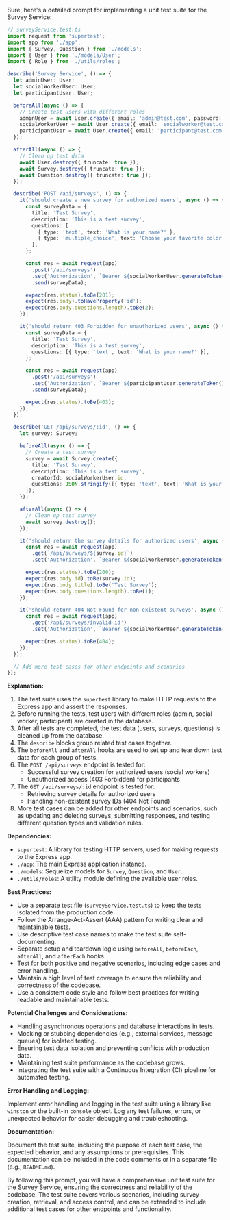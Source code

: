 Sure, here's a detailed prompt for implementing a unit test suite for the Survey Service:

```typescript
// surveyService.test.ts
import request from 'supertest';
import app from './app';
import { Survey, Question } from './models';
import { User } from './models/User';
import { Role } from './utils/roles';

describe('Survey Service', () => {
  let adminUser: User;
  let socialWorkerUser: User;
  let participantUser: User;

  beforeAll(async () => {
    // Create test users with different roles
    adminUser = await User.create({ email: 'admin@test.com', password: 'password', role: Role.ADMIN });
    socialWorkerUser = await User.create({ email: 'socialworker@test.com', password: 'password', role: Role.SOCIAL_WORKER });
    participantUser = await User.create({ email: 'participant@test.com', password: 'password', role: Role.PARTICIPANT });
  });

  afterAll(async () => {
    // Clean up test data
    await User.destroy({ truncate: true });
    await Survey.destroy({ truncate: true });
    await Question.destroy({ truncate: true });
  });

  describe('POST /api/surveys', () => {
    it('should create a new survey for authorized users', async () => {
      const surveyData = {
        title: 'Test Survey',
        description: 'This is a test survey',
        questions: [
          { type: 'text', text: 'What is your name?' },
          { type: 'multiple_choice', text: 'Choose your favorite color', options: ['Red', 'Blue', 'Green'] },
        ],
      };

      const res = await request(app)
        .post('/api/surveys')
        .set('Authorization', `Bearer ${socialWorkerUser.generateToken()}`)
        .send(surveyData);

      expect(res.status).toBe(201);
      expect(res.body).toHaveProperty('id');
      expect(res.body.questions.length).toBe(2);
    });

    it('should return 403 Forbidden for unauthorized users', async () => {
      const surveyData = {
        title: 'Test Survey',
        description: 'This is a test survey',
        questions: [{ type: 'text', text: 'What is your name?' }],
      };

      const res = await request(app)
        .post('/api/surveys')
        .set('Authorization', `Bearer ${participantUser.generateToken()}`)
        .send(surveyData);

      expect(res.status).toBe(403);
    });
  });

  describe('GET /api/surveys/:id', () => {
    let survey: Survey;

    beforeAll(async () => {
      // Create a test survey
      survey = await Survey.create({
        title: 'Test Survey',
        description: 'This is a test survey',
        creatorId: socialWorkerUser.id,
        questions: JSON.stringify([{ type: 'text', text: 'What is your name?' }]),
      });
    });

    afterAll(async () => {
      // Clean up test survey
      await survey.destroy();
    });

    it('should return the survey details for authorized users', async () => {
      const res = await request(app)
        .get(`/api/surveys/${survey.id}`)
        .set('Authorization', `Bearer ${socialWorkerUser.generateToken()}`);

      expect(res.status).toBe(200);
      expect(res.body.id).toBe(survey.id);
      expect(res.body.title).toBe('Test Survey');
      expect(res.body.questions.length).toBe(1);
    });

    it('should return 404 Not Found for non-existent surveys', async () => {
      const res = await request(app)
        .get('/api/surveys/invalid-id')
        .set('Authorization', `Bearer ${socialWorkerUser.generateToken()}`);

      expect(res.status).toBe(404);
    });
  });

  // Add more test cases for other endpoints and scenarios
});
```

**Explanation:**

1. The test suite uses the `supertest` library to make HTTP requests to the Express app and assert the responses.
2. Before running the tests, test users with different roles (admin, social worker, participant) are created in the database.
3. After all tests are completed, the test data (users, surveys, questions) is cleaned up from the database.
4. The `describe` blocks group related test cases together.
5. The `beforeAll` and `afterAll` hooks are used to set up and tear down test data for each group of tests.
6. The `POST /api/surveys` endpoint is tested for:
   - Successful survey creation for authorized users (social workers)
   - Unauthorized access (403 Forbidden) for participants
7. The `GET /api/surveys/:id` endpoint is tested for:
   - Retrieving survey details for authorized users
   - Handling non-existent survey IDs (404 Not Found)
8. More test cases can be added for other endpoints and scenarios, such as updating and deleting surveys, submitting responses, and testing different question types and validation rules.

**Dependencies:**

- `supertest`: A library for testing HTTP servers, used for making requests to the Express app.
- `./app`: The main Express application instance.
- `./models`: Sequelize models for `Survey`, `Question`, and `User`.
- `./utils/roles`: A utility module defining the available user roles.

**Best Practices:**

- Use a separate test file (`surveyService.test.ts`) to keep the tests isolated from the production code.
- Follow the Arrange-Act-Assert (AAA) pattern for writing clear and maintainable tests.
- Use descriptive test case names to make the test suite self-documenting.
- Separate setup and teardown logic using `beforeAll`, `beforeEach`, `afterAll`, and `afterEach` hooks.
- Test for both positive and negative scenarios, including edge cases and error handling.
- Maintain a high level of test coverage to ensure the reliability and correctness of the codebase.
- Use a consistent code style and follow best practices for writing readable and maintainable tests.

**Potential Challenges and Considerations:**

- Handling asynchronous operations and database interactions in tests.
- Mocking or stubbing dependencies (e.g., external services, message queues) for isolated testing.
- Ensuring test data isolation and preventing conflicts with production data.
- Maintaining test suite performance as the codebase grows.
- Integrating the test suite with a Continuous Integration (CI) pipeline for automated testing.

**Error Handling and Logging:**

Implement error handling and logging in the test suite using a library like `winston` or the built-in `console` object. Log any test failures, errors, or unexpected behavior for easier debugging and troubleshooting.

**Documentation:**

Document the test suite, including the purpose of each test case, the expected behavior, and any assumptions or prerequisites. This documentation can be included in the code comments or in a separate file (e.g., `README.md`).

By following this prompt, you will have a comprehensive unit test suite for the Survey Service, ensuring the correctness and reliability of the codebase. The test suite covers various scenarios, including survey creation, retrieval, and access control, and can be extended to include additional test cases for other endpoints and functionality.